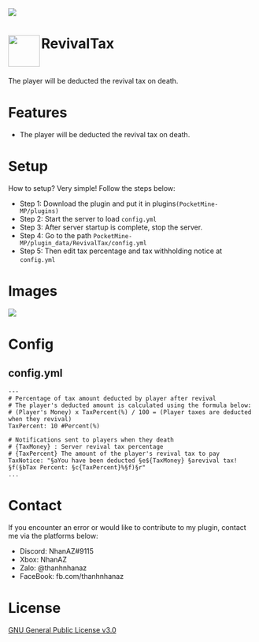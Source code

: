 <img src="https://github.com/NhanAZ/RevivalTax/blob/main/images/NhanAZ.gif" />

<h1>RevivalTax<img src="https://github.com/NhanAZ/RevivalTax/blob/main/images/icon.png" height="64" width="64"  align="left"></img></h1><br/>

The player will be deducted the revival tax on death.<br/>

# Features
- The player will be deducted the revival tax on death.

# Setup
How to setup? Very simple! Follow the steps below:
- Step 1: Download the plugin and put it in plugins`(PocketMine-MP/plugins)`
- Step 2: Start the server to load `config.yml`
- Step 3: After server startup is complete, stop the server.
- Step 4: Go to the path `PocketMine-MP/plugin_data/RevivalTax/config.yml`
- Step 5: Then edit tax percentage and tax withholding notice at `config.yml`

# Images
<img src="https://github.com/NhanAZ/RevivalTax/blob/main/images/ingame.png" />

# Config
## config.yml
```
---
# Percentage of tax amount deducted by player after revival
# The player's deducted amount is calculated using the formula below:
# (Player's Money) x TaxPercent(%) / 100 = (Player taxes are deducted when they revival)
TaxPercent: 10 #Percent(%)

# Notifications sent to players when they death
# {TaxMoney} : Server revival tax percentage
# {TaxPercent} The amount of the player's revival tax to pay
TaxNotice: "§aYou have been deducted §e${TaxMoney} §arevival tax! §f(§bTax Percent: §c{TaxPercent}%§f)§r"
...
```

# Contact
If you encounter an error or would like to contribute to my plugin, contact me via the platforms below:
- Discord: NhanAZ#9115
- Xbox: NhanAZ
- Zalo: @thanhnhanaz
- FaceBook: fb.com/thanhnhanaz

# License
[GNU General Public License v3.0](https://www.gnu.org/licenses/gpl-3.0.html)
